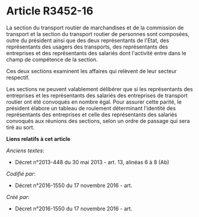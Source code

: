 # Article R3452-16

La section du transport routier de marchandises et de la commission de transport et la section du transport routier de
personnes sont composées, outre du président ainsi que des deux représentants de l'Etat, des représentants des usagers des
transports, des représentants des entreprises et des représentants des salariés dont l'activité entre dans le champ de
compétence de la section.

Ces deux sections examinent les affaires qui relèvent de leur secteur respectif.

Les sections ne peuvent valablement délibérer que si les représentants des entreprises et les représentants des salariés des
entreprises de transport routier ont été convoqués en nombre égal. Pour assurer cette parité, le président élabore un tableau
de roulement déterminant l'identité des représentants des entreprises et celle des représentants des salariés convoqués aux
réunions des sections, selon un ordre de passage qui sera tiré au sort.

**Liens relatifs à cet article**

_Anciens textes_:

  - Décret n°2013-448 du 30 mai 2013 - art. 13, alinéas 6 à 8  (Ab)

_Codifié par_:

  - Décret n°2016-1550 du 17 novembre 2016 - art.

_Créé par_:

  - Décret n°2016-1550 du 17 novembre 2016 - art.
